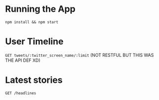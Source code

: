 # Running the App

``` npm install && npm start ```

# User Timeline

`GET tweets/:twitter_screen_name/:limit` (NOT RESTFUL BUT THIS WAS THE API DEF XD)

# Latest stories 

`GET /headlines`
